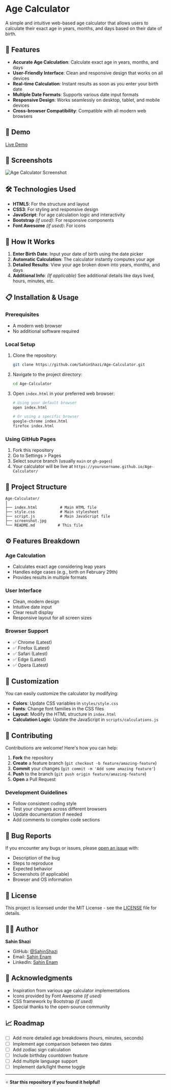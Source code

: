 # Age Calculator

A simple and intuitive web-based age calculator that allows users to calculate their exact age in years, months, and days based on their date of birth.

## 🌟 Features

- **Accurate Age Calculation**: Calculate exact age in years, months, and days
- **User-Friendly Interface**: Clean and responsive design that works on all devices
- **Real-time Calculation**: Instant results as soon as you enter your birth date
- **Multiple Date Formats**: Supports various date input formats
- **Responsive Design**: Works seamlessly on desktop, tablet, and mobile devices
- **Cross-browser Compatibility**: Compatible with all modern web browsers

## 🚀 Demo

[Live Demo](https://lifeclockage.netlify.app/) 

## 📸 Screenshots

![Age Calculator Screenshot](screenshot.jpg)

## 🛠️ Technologies Used

- **HTML5**: For the structure and layout
- **CSS3**: For styling and responsive design
- **JavaScript**: For age calculation logic and interactivity
- **Bootstrap** *(if used)*: For responsive components
- **Font Awesome** *(if used)*: For icons

## 🎯 How It Works

1. **Enter Birth Date**: Input your date of birth using the date picker
2. **Automatic Calculation**: The calculator instantly computes your age
3. **Detailed Results**: View your age broken down into years, months, and days
4. **Additional Info**: *(If applicable)* See additional details like days lived, hours, minutes, etc.

## 📋 Installation & Usage

### Prerequisites
- A modern web browser
- No additional software required

### Local Setup
1. Clone the repository:
   ```bash
   git clone https://github.com/SahinShazi/Age-Calculator.git
   ```

2. Navigate to the project directory:
   ```bash
   cd Age-Calculator
   ```

3. Open `index.html` in your preferred web browser:
   ```bash
   # Using your default browser
   open index.html
   
   # Or using a specific browser
   google-chrome index.html
   firefox index.html
   ```

### Using GitHub Pages
1. Fork this repository
2. Go to Settings > Pages
3. Select source branch (usually `main` or `gh-pages`)
4. Your calculator will be live at `https://yourusername.github.io/Age-Calculator/`

## 📂 Project Structure

```
Age-Calculator/
│
├── index.html          # Main HTML file
├── style.css           # Main stylesheet
├── script.js           # Main JavaScript file
├── screenshot.jpg
└── README.md          # This file
```

## ⚙️ Features Breakdown

### Age Calculation
- Calculates exact age considering leap years
- Handles edge cases (e.g., birth on February 29th)
- Provides results in multiple formats

### User Interface
- Clean, modern design
- Intuitive date input
- Clear result display
- Responsive layout for all screen sizes

### Browser Support
- ✅ Chrome (Latest)
- ✅ Firefox (Latest)
- ✅ Safari (Latest)
- ✅ Edge (Latest)
- ✅ Opera (Latest)

## 🎨 Customization

You can easily customize the calculator by modifying:

- **Colors**: Update CSS variables in `styles/style.css`
- **Fonts**: Change font families in the CSS files
- **Layout**: Modify the HTML structure in `index.html`
- **Calculation Logic**: Update the JavaScript in `scripts/calculations.js`

## 🤝 Contributing

Contributions are welcome! Here's how you can help:

1. **Fork** the repository
2. **Create** a feature branch (`git checkout -b feature/amazing-feature`)
3. **Commit** your changes (`git commit -m 'Add some amazing feature'`)
4. **Push** to the branch (`git push origin feature/amazing-feature`)
5. **Open** a Pull Request

### Development Guidelines
- Follow consistent coding style
- Test your changes across different browsers
- Update documentation if needed
- Add comments to complex code sections

## 🐛 Bug Reports

If you encounter any bugs or issues, please [open an issue](https://github.com/SahinShazi/Age-Calculator/issues) with:
- Description of the bug
- Steps to reproduce
- Expected behavior
- Screenshots (if applicable)
- Browser and OS information

## 📄 License

This project is licensed under the MIT License - see the [LICENSE](LICENSE) file for details.

## 👨‍💻 Author

**Sahin Shazi**
- GitHub: [@SahinShazi](https://github.com/SahinShazi)
- Email: [Sahin Enam](sahin.enam10@gmail.com)
- LinkedIn: [Sahin Enam](https://www.linkedin.com/in/sahinenam?utm_source=share&utm_campaign=share_via&utm_content=profile&utm_medium=android_app)

## 🙏 Acknowledgments

- Inspiration from various age calculator implementations
- Icons provided by Font Awesome *(if used)*
- CSS framework by Bootstrap *(if used)*
- Special thanks to the open-source community

## 📈 Roadmap

- [ ] Add more detailed age breakdowns (hours, minutes, seconds)
- [ ] Implement age comparison between two dates
- [ ] Add zodiac sign calculation
- [ ] Include birthday countdown feature
- [ ] Add multiple language support
- [ ] Implement dark/light theme toggle

---

⭐ **Star this repository if you found it helpful!**